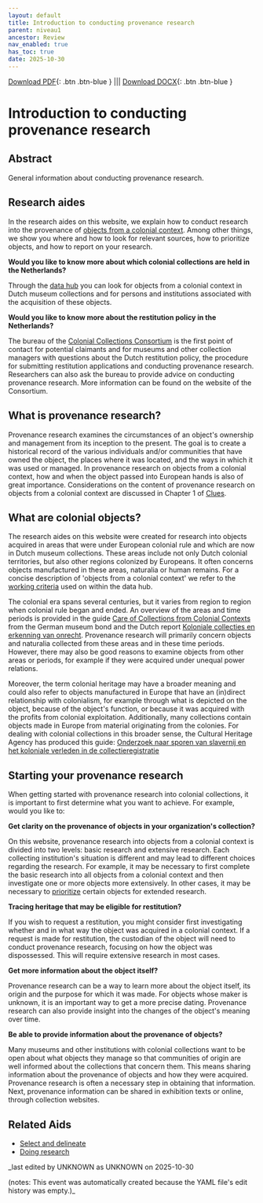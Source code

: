 ```yaml
---
layout: default
title: Introduction to conducting provenance research
parent: niveau1
ancestor: Review
nav_enabled: true
has_toc: true
date: 2025-10-30
--- 
```



[Download PDF](https://raw.githubusercontent.com/colonial-heritage/research-guides-dev/refs/heads/main/EXPORTS/review/PDF/niveau1/English/Introduction.pdf){: .btn .btn-blue } |||    [Download DOCX](https://raw.githubusercontent.com/colonial-heritage/research-guides-dev/refs/heads/main/EXPORTS/review/DOCX/niveau1/English/Introduction.docx){: .btn .btn-blue }


# Introduction to conducting provenance research


## Abstract

General information about conducting provenance research.

## Research aides

In the research aides on this website, we explain how to conduct research into the provenance of [objects from a colonial context](https://app.colonialcollections.nl/en/faq). Among other things, we show you where and how to look for relevant sources, how to prioritize objects, and how to report on your research.

**Would you like to know more about which colonial collections are held in the Netherlands?**

Through the [data hub](https://app.colonialcollections.nl) you can look for objects from a colonial context in Dutch museum collections and for persons and institutions associated with the acquisition of these objects. 

**Would you like to know more about the restitution policy in the Netherlands?**

The bureau of the [Colonial Collections Consortium](https://wp-dev.colonialcollections.org/index.php/contact/) is the first point of contact for potential claimants and for museums and other collection managers with questions about the Dutch restitution policy, the procedure for submitting restitution applications and conducting provenance research. Researchers can also ask the bureau to provide advice on conducting provenance research. More information can be found on the website of the Consortium.

## What is provenance research?

Provenance research examines the circumstances of an object's ownership and management from its inception to the present. The goal is to create a historical record of the various individuals and/or communities that have owned the object, the places where it was located, and the ways in which it was used or managed. In provenance research on objects from a colonial context, how and when the object passed into European hands is also of great importance. Considerations on the content of provenance research on objects from a colonial context are discussed in Chapter 1 of [Clues](https://pure.knaw.nl/ws/portalfiles/portal/496441991/RAP_PPROCE_FinalReport_Eindrapport_NL_v20_20200317.pdf).

## What are colonial objects?

The research aides on this website were created for research into objects acquired in areas that were under European colonial rule and which are now in Dutch museum collections. These areas include not only Dutch colonial territories, but also other regions colonized by Europeans. It often concerns objects manufactured in these areas, naturalia or human remains. For a concise description of 'objects from a colonial context' we refer to the [working criteria](https://wp-dev.colonialcollections.org/index.php/beleid-koloniale-collecties/) used on within the data hub.

The colonial era spans several centuries, but it varies from region to region when colonial rule began and ended. An overview of the areas and time periods is provided in the guide [Care of Collections from Colonial Contexts](https://www.museumsbund.de/wp-content/uploads/2021/03/mb-leitfaden-en-web.pdf) from the German museum bond and the Dutch report [Koloniale collecties en erkenning van onrecht](https://open.overheid.nl/documenten/ronl-1889c640-46ce-4ce7-87d0-f7b4299b8c3e/pdf). Provenance research will primarily concern objects and naturalia collected from these areas and in these time periods. However, there may also be good reasons to examine objects from other areas or periods, for example if they were acquired under unequal power relations.

Moreover, the term colonial heritage may have a broader meaning and could also refer to objects manufactured in Europe that have an (in)direct relationship with colonialism, for example through what is depicted on the object, because of the object's function, or because it was acquired with the profits from colonial exploitation. Additionally, many collections contain objects made in Europe from material originating from the colonies. For dealing with colonial collections in this broader sense, the Cultural Heritage Agency has produced this guide: [Onderzoek naar sporen van slavernij en het koloniale verleden in de collectieregistratie](https://www.cultureelerfgoed.nl/binaries/cultureelerfgoed/documenten/publicaties/2021/01/01/handreiking-onderzoek-naar-sporen-van-slavernij-en-het-koloniale-verleden-in-de-collectieregistratie/Handreiking+sporen+slavernij+en+koloniaal+verleden+in+collectieregistratie.pdf)

## Starting your provenance research

When getting started with provenance research into colonial collections, it is important to first determine what you want to achieve. For example, would you like to:

**Get clarity on the provenance of objects in your organization's collection?**

On this website, provenance research into objects from a colonial context is divided into two levels: basic research and extensive research. Each collecting institution's situation is different and may lead to different choices regarding the research. For example, it may be necessary to first complete the basic research into all objects from a colonial context and then investigate one or more objects more extensively. In other cases, it may be necessary to [prioritize](niveau1/English/SelectAndDelineate_20240425.yml) certain objects for extended research. 

**Tracing heritage that may be eligible for restitution?**

If you wish to request a restitution, you might consider first investigating whether and in what way the object was acquired in a colonial context. If a request is made for restitution, the custodian of the object will need to conduct provenance research, focusing on how the object was dispossessed. This will require extensive research in most cases. 

**Get more information about the object itself?**

Provenance research can be a way to learn more about the object itself, its origin and the purpose for which it was made. For objects whose maker is unknown, it is an important way to get a more precise dating. Provenance research can also provide insight into the changes of the object's meaning over time.

**Be able to provide information about the provenance of objects?**

Many museums and other institutions with colonial collections want to be open about what objects they manage so that communities of origin are well informed about the collections that concern them. This means sharing information about the provenance of objects and how they were acquired. Provenance research is often a necessary step in obtaining that information. Next, provenance information can be shared in exhibition texts or online, through collection websites.

## Related Aids

 - [Select and delineate](niveau1/English/SelectAndDelineate_20240425.yml)  
 - [Doing research](niveau1/English/DoingResearch_20240425.yml)  



_last edited by UNKNOWN as UNKNOWN on 2025-10-30

(notes: This event was automatically created because the YAML file's edit history was empty.)_
        